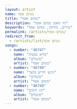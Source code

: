 ```yaml
---
layout: artist
name: מנחם אסף
title: "מנחם אסף"
description: "דף האמן מנחם אסף"
keywords: "שירים, מוזיקה, מנחם אסף"
permalink: /artists/מנחם-אסף/
redirect_from:
  - /artists/list/מנחם אסף
songs:
  - number: "46747"
    name: "בורא נפשות"
    album: "סינגלים"
    artist: "מנחם אסף"
  - number: "46748"
    name: "וניגש חורש בקצר"
    album: "סינגלים"
    artist: "מנחם אסף"
  - number: "46749"
    name: "קץ הימים"
    album: "סינגלים"
    artist: "מנחם אסף"
---
```

